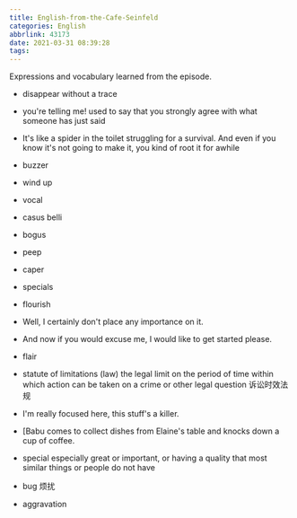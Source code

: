 ```yaml
---
title: English-from-the-Cafe-Seinfeld
categories: English
abbrlink: 43173
date: 2021-03-31 08:39:28
tags:
---
```


Expressions and vocabulary learned from the episode.

<!--more-->


- disappear without a trace

- you're telling me! used to say that you strongly agree with what someone has just said
-  It's like a spider in the toilet struggling for a survival. And even if you know it's not going to make it, you kind of root it for awhile
-  buzzer

- wind up

- vocal
- casus belli 
- bogus
-  peep
-  caper
-  specials
-  flourish
-  Well, I certainly don't place any importance on it.
-  And now if you would excuse me, I would like to get started please.
-  flair 
-  statute of limitations (law) the legal limit on the period of time within which action can be taken on a crime or other legal question 诉讼时效法规
-   I'm really focused here, this stuff's a killer.
-   [Babu comes to collect dishes from Elaine's table and knocks down a cup of coffee.
-   special  especially great or important, or having a quality that most similar things or people do not have
-   bug 烦扰
-   aggravation